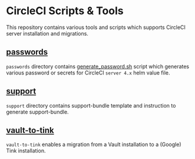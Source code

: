 # CircleCI Scripts & Tools

This repository contains various tools and scripts which supports CircleCI server installation and migrations.

## [passwords](./passwords)

`passwords` directory contains [generate_password.sh](./passwords/generate_password.sh) script which generates various password or secrets for CircleCI `server 4.x` helm value file.

## [support](./support/)

`support` directory contains support-bundle template and instruction to generate support-bundle.

## [vault-to-tink](./vault-to-tink/)

`vault-to-tink` enables a migration from a Vault installation to a (Google) Tink installation.
